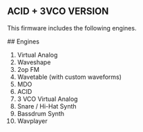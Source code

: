 ## ACID + 3VCO VERSION

This firmware includes the following engines.

## Engines

1. Virtual Analog
2. Waveshape
3. 2op FM
4. Wavetable (with custom waveforms)
5. MDO
6. ACID
7. 3 VCO Virtual Analog
8. Snare / Hi-Hat Synth
9. Bassdrum Synth
10. Wavplayer

